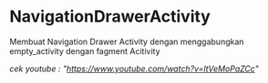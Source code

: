 # NavigationDrawerActivity
Membuat Navigation Drawer Activity dengan menggabungkan empty_activity dengan fagment Acitivity

 <i>cek youtube : "<a>https://www.youtube.com/watch?v=ltVeMoPaZCc</a>"</i> 
